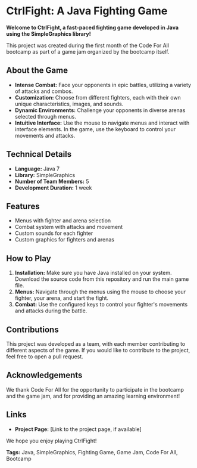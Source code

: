 # CtrlFight: A Java Fighting Game

**Welcome to CtrlFight, a fast-paced fighting game developed in Java using the SimpleGraphics library!**

This project was created during the first month of the Code For All bootcamp as part of a game jam organized by the bootcamp itself.

## About the Game

* **Intense Combat:** Face your opponents in epic battles, utilizing a variety of attacks and combos.
* **Customization:** Choose from different fighters, each with their own unique characteristics, images, and sounds.
* **Dynamic Environments:** Challenge your opponents in diverse arenas selected through menus.
* **Intuitive Interface:** Use the mouse to navigate menus and interact with interface elements. In the game, use the keyboard to control your movements and attacks.

## Technical Details

* **Language:** Java 7
* **Library:** SimpleGraphics
* **Number of Team Members:** 5
* **Development Duration:** 1 week

## Features

* Menus with fighter and arena selection
* Combat system with attacks and movement
* Custom sounds for each fighter
* Custom graphics for fighters and arenas

## How to Play

1. **Installation:** Make sure you have Java installed on your system. Download the source code from this repository and run the main game file.
2. **Menus:** Navigate through the menus using the mouse to choose your fighter, your arena, and start the fight.
3. **Combat:** Use the configured keys to control your fighter's movements and attacks during the battle.

## Contributions

This project was developed as a team, with each member contributing to different aspects of the game. If you would like to contribute to the project, feel free to open a pull request.

## Acknowledgements

We thank Code For All for the opportunity to participate in the bootcamp and the game jam, and for providing an amazing learning environment!


## Links

* **Project Page:** [Link to the project page, if available]

We hope you enjoy playing CtrlFight!

**Tags:** Java, SimpleGraphics, Fighting Game, Game Jam, Code For All, Bootcamp

